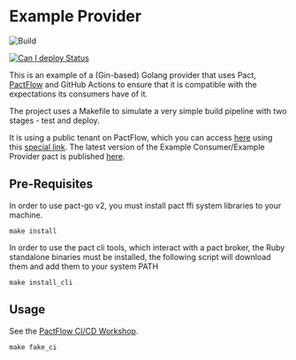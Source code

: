 # Example Provider

![Build](https://github.com/pactflow/example-provider-golang/workflows/Build/badge.svg)

[![Can I deploy Status](https://test.pactflow.io/pacticipants/pactflow-example-provider-golang/branches/master/latest-version/can-i-deploy/to-environment/production/badge.svg)](https://test.pactflow.io/overview/provider/pactflow-example-consumer-golang/consumer/pactflow-example-consumer-golang)

This is an example of a (Gin-based) Golang provider that uses Pact, [PactFlow](https://pactflow.io) and GitHub Actions to ensure that it is compatible with the expectations its consumers have of it.

The project uses a Makefile to simulate a very simple build pipeline with two stages - test and deploy.

It is using a public tenant on PactFlow, which you can access [here](https://test.pactflow.io) using this [special link](https://test.pactflow.io/login?code=98f7810e-c7dc-493b-9c3d-7849952f1d9a&utm_medium=web&utm_source=pact-workshop-message-provider-go-kafka). The latest version of the Example Consumer/Example Provider pact is published [here](https://test.pactflow.io/pacts/provider/pactflow-example-provider-golang/consumer/pactflow-example-consumer/latest).

## Pre-Requisites

In order to use pact-go v2, you must install pact ffi system libraries to your machine.

```
make install
```

In order to use the pact cli tools, which interact with a pact broker, the Ruby standalone binaries must be installed, the following script will download them and add them to your system PATH

```
make install_cli
```

## Usage

See the [PactFlow CI/CD Workshop](https://github.com/pactflow/ci-cd-workshop).

```
make fake_ci
```
